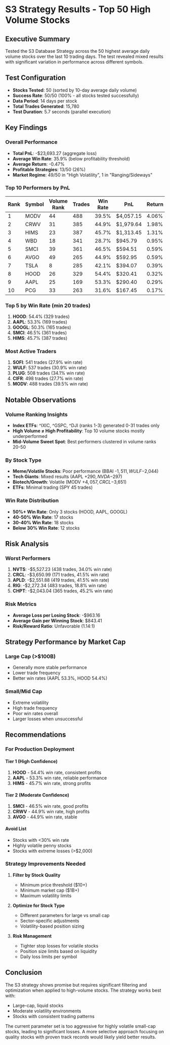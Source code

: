 # S3 Strategy Results - Top 50 High Volume Stocks

## Executive Summary
Tested the S3 Database Strategy across the 50 highest average daily volume stocks over the last 10 trading days. The test revealed mixed results with significant variation in performance across different symbols.

## Test Configuration
- **Stocks Tested**: 50 (sorted by 10-day average daily volume)
- **Success Rate**: 50/50 (100% - all stocks tested successfully)
- **Data Period**: 14 days per stock
- **Total Trades Generated**: 15,780
- **Test Duration**: 5.7 seconds (parallel execution)

## Key Findings

### Overall Performance
- **Total PnL**: -$23,693.27 (aggregate loss)
- **Average Win Rate**: 35.9% (below profitability threshold)
- **Average Return**: -0.47%
- **Profitable Strategies**: 13/50 (26%)
- **Market Regime**: 49/50 in "High Volatility", 1 in "Ranging/Sideways"

### Top 10 Performers by PnL

| Rank | Symbol | Volume Rank | Trades | Win Rate | PnL | Return |
|------|--------|-------------|--------|----------|-----|--------|
| 1 | MODV | 44 | 488 | 39.5% | $4,057.15 | 4.06% |
| 2 | CRWV | 31 | 385 | 44.9% | $1,979.64 | 1.98% |
| 3 | HIMS | 23 | 387 | 45.7% | $1,313.45 | 1.31% |
| 4 | WBD | 18 | 341 | 28.7% | $945.79 | 0.95% |
| 5 | SMCI | 39 | 361 | 46.5% | $594.51 | 0.59% |
| 6 | AVGO | 49 | 265 | 44.9% | $592.95 | 0.59% |
| 7 | TSLA | 8 | 285 | 42.1% | $394.07 | 0.39% |
| 8 | HOOD | 26 | 329 | 54.4% | $320.41 | 0.32% |
| 9 | AAPL | 25 | 169 | 53.3% | $290.40 | 0.29% |
| 10 | PCG | 33 | 263 | 31.6% | $167.45 | 0.17% |

### Top 5 by Win Rate (min 20 trades)
1. **HOOD**: 54.4% (329 trades)
2. **AAPL**: 53.3% (169 trades)
3. **GOOGL**: 50.3% (165 trades)
4. **SMCI**: 46.5% (361 trades)
5. **HIMS**: 45.7% (387 trades)

### Most Active Traders
1. **SOFI**: 541 trades (27.9% win rate)
2. **WULF**: 537 trades (30.9% win rate)
3. **PLUG**: 508 trades (34.1% win rate)
4. **CIFR**: 498 trades (27.7% win rate)
5. **MODV**: 488 trades (39.5% win rate)

## Notable Observations

### Volume Ranking Insights
- **Index ETFs**: ^IXIC, ^GSPC, ^DJI (ranks 1-3) generated 0-31 trades only
- **High Volume ≠ High Profitability**: Top 10 volume stocks mostly underperformed
- **Mid-Volume Sweet Spot**: Best performers clustered in volume ranks 20-50

### By Stock Type
- **Meme/Volatile Stocks**: Poor performance (BBAI -$1,511, WULF -$2,044)
- **Tech Giants**: Mixed results (AAPL +$290, NVDA -$297)
- **Biotech/Growth**: Volatile (MODV +$4,057, CRCL -$3,651)
- **ETFs**: Minimal trading (SPY 45 trades)

### Win Rate Distribution
- **50%+ Win Rate**: Only 3 stocks (HOOD, AAPL, GOOGL)
- **40-50% Win Rate**: 17 stocks
- **30-40% Win Rate**: 18 stocks
- **Below 30% Win Rate**: 12 stocks

## Risk Analysis

### Worst Performers
1. **NVTS**: -$5,527.23 (438 trades, 34.0% win rate)
2. **CRCL**: -$3,650.99 (171 trades, 41.5% win rate)
3. **APLD**: -$2,551.88 (419 trades, 41.5% win rate)
4. **RIG**: -$2,272.34 (483 trades, 18.8% win rate)
5. **CHPT**: -$2,043.04 (365 trades, 45.2% win rate)

### Risk Metrics
- **Average Loss per Losing Stock**: -$963.16
- **Average Gain per Winning Stock**: $843.41
- **Risk/Reward Ratio**: Unfavorable (1.14:1)

## Strategy Performance by Market Cap

### Large Cap (>$100B)
- Generally more stable performance
- Lower trade frequency
- Better win rates (AAPL 53.3%, HOOD 54.4%)

### Small/Mid Cap
- Extreme volatility
- High trade frequency
- Poor win rates overall
- Larger losses when unsuccessful

## Recommendations

### For Production Deployment

#### Tier 1 (High Confidence)
1. **HOOD** - 54.4% win rate, consistent profits
2. **AAPL** - 53.3% win rate, reliable performance
3. **HIMS** - 45.7% win rate, strong profits

#### Tier 2 (Moderate Confidence)
1. **SMCI** - 46.5% win rate, good profits
2. **CRWV** - 44.9% win rate, high profits
3. **AVGO** - 44.9% win rate, stable

#### Avoid List
- Stocks with <30% win rate
- Highly volatile penny stocks
- Stocks with extreme losses (>$2,000)

### Strategy Improvements Needed

1. **Filter by Stock Quality**
   - Minimum price threshold ($10+)
   - Minimum market cap ($1B+)
   - Maximum volatility limits

2. **Optimize for Stock Type**
   - Different parameters for large vs small cap
   - Sector-specific adjustments
   - Volatility-based position sizing

3. **Risk Management**
   - Tighter stop losses for volatile stocks
   - Position size limits based on liquidity
   - Daily loss limits per symbol

## Conclusion

The S3 strategy shows promise but requires significant filtering and optimization when applied to high-volume stocks. The strategy works best with:
- Large-cap, liquid stocks
- Moderate volatility environments
- Stocks with consistent trading patterns

The current parameter set is too aggressive for highly volatile small-cap stocks, leading to significant losses. A more selective approach focusing on quality stocks with proven track records would likely yield better results.